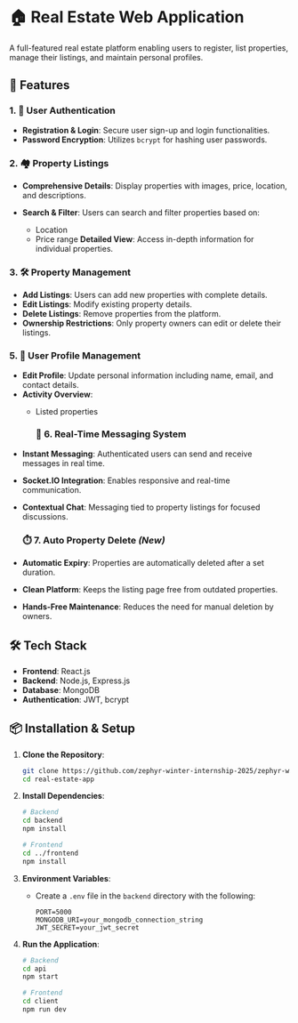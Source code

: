 
# 🏠 Real Estate Web Application

A full-featured real estate platform enabling users to register, list properties, manage their listings,  and maintain personal profiles.

## 🚀 Features

### 1. 🔐 User Authentication

* **Registration & Login**: Secure user sign-up and login functionalities.
* **Password Encryption**: Utilizes `bcrypt` for hashing user passwords.

### 2. 🏘️ Property Listings

* **Comprehensive Details**: Display properties with images, price, location, and descriptions.
* **Search & Filter**: Users can search and filter properties based on:

  * Location
  * Price range
 **Detailed View**: Access in-depth information for individual properties.

### 3. 🛠️ Property Management

* **Add Listings**: Users can add new properties with complete details.
* **Edit Listings**: Modify existing property details.
* **Delete Listings**: Remove properties from the platform.
* **Ownership Restrictions**: Only property owners can edit or delete their listings.

### 5. 👤 User Profile Management

* **Edit Profile**: Update personal information including name, email, and contact details.
* **Activity Overview**:
  * Listed properties
    
    ### 💬 6. Real-Time Messaging System 
- **Instant Messaging**: Authenticated users can send and receive messages in real time.
- **Socket.IO Integration**: Enables responsive and real-time communication.
- **Contextual Chat**: Messaging tied to property listings for focused discussions.
  
  ### ⏱️ 7. Auto Property Delete *(New)*
- **Automatic Expiry**: Properties are automatically deleted after a set duration.
- **Clean Platform**: Keeps the listing page free from outdated properties.
- **Hands-Free Maintenance**: Reduces the need for manual deletion by owners.

## 🛠️ Tech Stack

* **Frontend**: React.js
* **Backend**: Node.js, Express.js
* **Database**: MongoDB
* **Authentication**: JWT, bcrypt

## 📦 Installation & Setup

1. **Clone the Repository**:

   ```bash
   git clone https://github.com/zephyr-winter-internship-2025/zephyr-winter-2025-05.git
   cd real-estate-app
   ```

2. **Install Dependencies**:

   ```bash
   # Backend
   cd backend
   npm install

   # Frontend
   cd ../frontend
   npm install
   ```

3. **Environment Variables**:

   * Create a `.env` file in the `backend` directory with the following:

     ```env
     PORT=5000
     MONGODB_URI=your_mongodb_connection_string
     JWT_SECRET=your_jwt_secret
     ```

4. **Run the Application**:

   ```bash
   # Backend
   cd api
   npm start

   # Frontend
   cd client
   npm run dev
   ```
